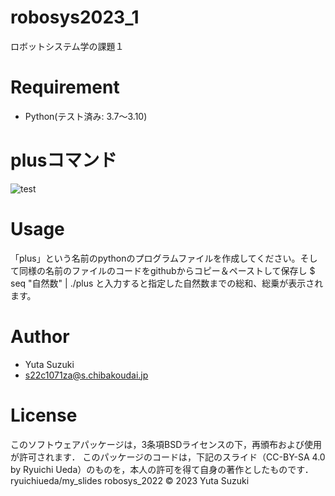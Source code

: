# robosys2023_1
ロボットシステム学の課題１

# Requirement
* Python(テスト済み: 3.7～3.10)

# plusコマンド
![test](https://github.com/yutasuzuki310/robosys2023/actions/workflows/test.yml/badge.svg)


# Usage
「plus」という名前のpythonのプログラムファイルを作成してください。そして同様の名前のファイルのコードをgithubからコピー＆ペーストして保存し
$ seq "自然数" | ./plus
と入力すると指定した自然数までの総和、総乗が表示されます。

# Author
* Yuta Suzuki
* s22c1071za@s.chibakoudai.jp

# License
このソフトウェアパッケージは，3条項BSDライセンスの下，再頒布および使用が許可されます．
このパッケージのコードは，下記のスライド（CC-BY-SA 4.0 by Ryuichi Ueda）のものを，本人の許可を得て自身の著作としたものです．
ryuichiueda/my_slides robosys_2022
© 2023 Yuta Suzuki
